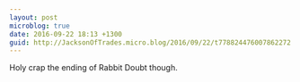 ```yaml
---
layout: post
microblog: true
date: 2016-09-22 18:13 +1300
guid: http://JacksonOfTrades.micro.blog/2016/09/22/t778824476007862272.html
---
```

Holy crap the ending of Rabbit Doubt though.
